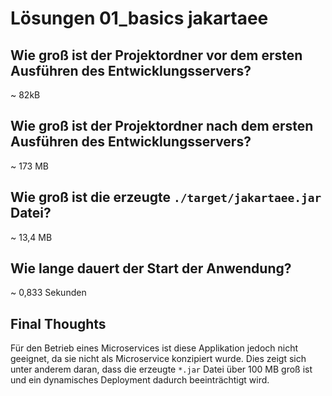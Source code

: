 # Lösungen 01_basics jakartaee

## Wie groß ist der Projektordner vor dem ersten Ausführen des Entwicklungsservers?

~ 82kB

## Wie groß ist der Projektordner nach dem ersten Ausführen des Entwicklungsservers?

~ 173 MB

## Wie groß ist die erzeugte `./target/jakartaee.jar` Datei?

~ 13,4 MB

## Wie lange dauert der Start der Anwendung?

~ 0,833 Sekunden


## Final Thoughts

Für den Betrieb eines Microservices ist diese Applikation jedoch nicht geeignet, da sie nicht als Microservice konzipiert wurde.
Dies zeigt sich unter anderem daran, dass die erzeugte `*.jar` Datei über 100 MB groß ist und ein dynamisches Deployment dadurch beeinträchtigt wird.